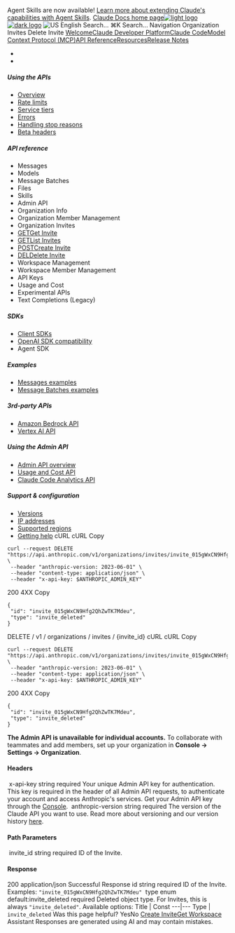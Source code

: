 Agent Skills are now available! [Learn more about extending Claude's capabilities with Agent Skills](/en/docs/agents-and-tools/agent-skills/overview).
[Claude Docs home page![light logo](https://mintcdn.com/anthropic-claude-docs/DcI2Ybid7ZEnFaf0/logo/light.svg?fit=max&auto=format&n=DcI2Ybid7ZEnFaf0&q=85&s=c877c45432515ee69194cb19e9f983a2)![dark logo](https://mintcdn.com/anthropic-claude-docs/DcI2Ybid7ZEnFaf0/logo/dark.svg?fit=max&auto=format&n=DcI2Ybid7ZEnFaf0&q=85&s=f5bb877be0cb3cba86cf6d7c88185216)](/)
![US](https://d3gk2c5xim1je2.cloudfront.net/flags/US.svg)
English
Search...
⌘K
Search...
Navigation
Organization Invites
Delete Invite
[Welcome](/en/home)[Claude Developer Platform](/en/docs/intro)[Claude Code](/en/docs/claude-code/overview)[Model Context Protocol (MCP)](/en/docs/mcp)[API Reference](/en/api/messages)[Resources](/en/resources/overview)[Release Notes](/en/release-notes/overview)
* [](/en/docs/intro)
* [](/en/api/overview)
##### Using the APIs
 * [Overview](/en/api/overview)
 * [Rate limits](/en/api/rate-limits)
 * [Service tiers](/en/api/service-tiers)
 * [Errors](/en/api/errors)
 * [Handling stop reasons](/en/api/handling-stop-reasons)
 * [Beta headers](/en/api/beta-headers)
##### API reference
 * Messages
 * Models
 * Message Batches
 * Files
 * Skills
 * Admin API
 * Organization Info
 * Organization Member Management
 * Organization Invites
 * [GETGet Invite](/en/api/admin-api/invites/get-invite)
 * [GETList Invites](/en/api/admin-api/invites/list-invites)
 * [POSTCreate Invite](/en/api/admin-api/invites/create-invite)
 * [DELDelete Invite](/en/api/admin-api/invites/delete-invite)
 * Workspace Management
 * Workspace Member Management
 * API Keys
 * Usage and Cost
 * Experimental APIs
 * Text Completions (Legacy)
##### SDKs
 * [Client SDKs](/en/api/client-sdks)
 * [OpenAI SDK compatibility](/en/api/openai-sdk)
 * Agent SDK
##### Examples
 * [Messages examples](/en/api/messages-examples)
 * [Message Batches examples](/en/api/messages-batch-examples)
##### 3rd-party APIs
 * [Amazon Bedrock API](/en/api/claude-on-amazon-bedrock)
 * [Vertex AI API](/en/api/claude-on-vertex-ai)
##### Using the Admin API
 * [Admin API overview](/en/api/administration-api)
 * [Usage and Cost API](/en/api/usage-cost-api)
 * [Claude Code Analytics API](/en/api/claude-code-analytics-api)
##### Support & configuration
 * [Versions](/en/api/versioning)
 * [IP addresses](/en/api/ip-addresses)
 * [Supported regions](/en/api/supported-regions)
 * [Getting help](/en/api/getting-help)
cURL
cURL
Copy
```
curl --request DELETE "https://api.anthropic.com/v1/organizations/invites/invite_015gWxCN9Hfg2QhZwTK7Mdeu" \
 --header "anthropic-version: 2023-06-01" \
 --header "content-type: application/json" \
 --header "x-api-key: $ANTHROPIC_ADMIN_KEY"
```
200
4XX
Copy
```
{
 "id": "invite_015gWxCN9Hfg2QhZwTK7Mdeu",
 "type": "invite_deleted"
}
```
DELETE
/
v1
/
organizations
/
invites
/
{invite_id}
cURL
cURL
Copy
```
curl --request DELETE "https://api.anthropic.com/v1/organizations/invites/invite_015gWxCN9Hfg2QhZwTK7Mdeu" \
 --header "anthropic-version: 2023-06-01" \
 --header "content-type: application/json" \
 --header "x-api-key: $ANTHROPIC_ADMIN_KEY"
```
200
4XX
Copy
```
{
 "id": "invite_015gWxCN9Hfg2QhZwTK7Mdeu",
 "type": "invite_deleted"
}
```
**The Admin API is unavailable for individual accounts.** To collaborate with teammates and add members, set up your organization in **Console → Settings → Organization**.
#### Headers
[​](#parameter-x-api-key)
x-api-key
string
required
Your unique Admin API key for authentication.
This key is required in the header of all Admin API requests, to authenticate your account and access Anthropic's services. Get your Admin API key through the [Console](https://console.anthropic.com/settings/admin-keys).
[​](#parameter-anthropic-version)
anthropic-version
string
required
The version of the Claude API you want to use.
Read more about versioning and our version history [here](https://docs.claude.com/en/api/versioning).
#### Path Parameters
[​](#parameter-invite-id)
invite_id
string
required
ID of the Invite.
#### Response
200
application/json
Successful Response
[​](#response-id)
id
string
required
ID of the Invite.
Examples:
`"invite_015gWxCN9Hfg2QhZwTK7Mdeu"`
[​](#response-type)
type
enum<string>
default:invite_deleted
required
Deleted object type.
For Invites, this is always `"invite_deleted"`.
Available options: Title | Const 
---|--- 
Type | `invite_deleted` 
Was this page helpful?
YesNo
[Create Invite](/en/api/admin-api/invites/create-invite)[Get Workspace](/en/api/admin-api/workspaces/get-workspace)
Assistant
Responses are generated using AI and may contain mistakes.